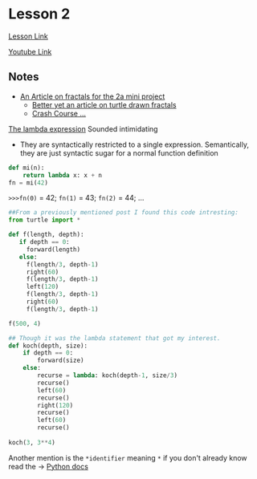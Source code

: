 # Lesson 2
[Lesson Link](https://www.udacity.com/course/viewer#!/c-ud036/)

[Youtube Link](https://www.youtube.com/playlist?list=PLBxMIgvbjWQh8zCPh-L9wz8NH12UPugOE)

## Notes

  - [An Article on fractals for the 2a mini project](https://georgemdallas.wordpress.com/2014/05/02/what-are-fractals-and-why-should-i-care/)
    - [Better yet an article on turtle drawn fractals](http://www.fractalcurves.com/Turtle.html)
    - [Crash Course ...](http://www.algorithm.co.il/blogs/computer-science/fractals-in-10-minutes-no-6-turtle-snowflake/)

[The lambda expression](https://docs.python.org/2/tutorial/controlflow.html#lambda-expressions) Sounded intimidating
  - They are syntactically restricted to a single expression. Semantically, they are just syntactic sugar for a normal function definition
```python
def mi(n):
	return lambda x: x + n
fn = mi(42)
```
`>>>fn(0)` = 42; `fn(1)` = 43; `fn(2)` = 44; ...


```python
##From a previously mentioned post I found this code intresting:
from turtle import *

def f(length, depth):
   if depth == 0:
     forward(length)
   else:
     f(length/3, depth-1)
     right(60)
     f(length/3, depth-1)
     left(120)
     f(length/3, depth-1)
     right(60)
     f(length/3, depth-1)

f(500, 4)
```

```python
## Though it was the lambda statement that got my interest.
def koch(depth, size):
    if depth == 0:
        forward(size)
    else:
        recurse = lambda: koch(depth-1, size/3)
        recurse()
        left(60)
        recurse()
        right(120)
        recurse()
        left(60)
        recurse()
 
koch(3, 3**4)
```

Another mention is the `*identifier` meaning `*` if you don't already know read the -> [Python docs](https://docs.python.org/2.7/reference/expressions.html#calls)
